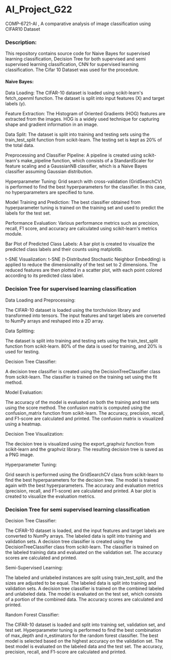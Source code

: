 # AI_Project_G22
COMP-6721-AI , A comparative analysis of image classification using CIFAR10 Dataset

### Description:

This repository contains source code for Naive Bayes for supervised learning classification, Decision Tree for both supervised and semi supervised learning classification, CNN for supervised learning classification. The Cifar 10 Dataset was used for the procedure.

#### Naive Bayes:

Data Loading: The CIFAR-10 dataset is loaded using scikit-learn's fetch_openml function. The dataset is split into input features (X) and target labels (y).

Feature Extraction: The Histogram of Oriented Gradients (HOG) features are extracted from the images. HOG is a widely used technique for capturing shape and gradient information in an image.

Data Split: The dataset is split into training and testing sets using the train_test_split function from scikit-learn. The testing set is kept as 20% of the total data.

Preprocessing and Classifier Pipeline: A pipeline is created using scikit-learn's make_pipeline function, which consists of a StandardScaler for feature scaling and a GaussianNB classifier, which is a Naive Bayes classifier assuming Gaussian distribution.

Hyperparameter Tuning: Grid search with cross-validation (GridSearchCV) is performed to find the best hyperparameters for the classifier. In this case, no hyperparameters are specified to tune.

Model Training and Prediction: The best classifier obtained from hyperparameter tuning is trained on the training set and used to predict the labels for the test set.

Performance Evaluation: Various performance metrics such as precision, recall, F1 score, and accuracy are calculated using scikit-learn's metrics module.

Bar Plot of Predicted Class Labels: A bar plot is created to visualize the predicted class labels and their counts using matplotlib.

t-SNE Visualization: t-SNE (t-Distributed Stochastic Neighbor Embedding) is applied to reduce the dimensionality of the test set to 2 dimensions. The reduced features are then plotted in a scatter plot, with each point colored according to its predicted class label.

### Decision Tree for supervised learning classification

Data Loading and Preprocessing:

The CIFAR-10 dataset is loaded using the torchvision library and transformed into tensors.
The input features and target labels are converted to NumPy arrays and reshaped into a 2D array.

Data Splitting:

The dataset is split into training and testing sets using the train_test_split function from scikit-learn.
80% of the data is used for training, and 20% is used for testing.

Decision Tree Classifier:

A decision tree classifier is created using the DecisionTreeClassifier class from scikit-learn.
The classifier is trained on the training set using the fit method.

Model Evaluation:

The accuracy of the model is evaluated on both the training and test sets using the score method.
The confusion matrix is computed using the confusion_matrix function from scikit-learn.
The accuracy, precision, recall, and F1-score are calculated and printed.
The confusion matrix is visualized using a heatmap.

Decision Tree Visualization:

The decision tree is visualized using the export_graphviz function from scikit-learn and the graphviz library.
The resulting decision tree is saved as a PNG image.

Hyperparameter Tuning:

Grid search is performed using the GridSearchCV class from scikit-learn to find the best hyperparameters for the decision tree.
The model is trained again with the best hyperparameters.
The accuracy and evaluation metrics (precision, recall, and F1-score) are calculated and printed.
A bar plot is created to visualize the evaluation metrics.

### Decision Tree for semi supervised learning classification

Decision Tree Classifier:

The CIFAR-10 dataset is loaded, and the input features and target labels are converted to NumPy arrays.
The labeled data is split into training and validation sets.
A decision tree classifier is created using the DecisionTreeClassifier class from scikit-learn.
The classifier is trained on the labeled training data and evaluated on the validation set.
The accuracy scores are calculated and printed.

Semi-Supervised Learning:

The labeled and unlabeled instances are split using train_test_split, and the sizes are adjusted to be equal.
The labeled data is split into training and validation sets.
A decision tree classifier is trained on the combined labeled and unlabeled data.
The model is evaluated on the test set, which consists of a portion of the combined data.
The accuracy scores are calculated and printed.

Random Forest Classifier:

The CIFAR-10 dataset is loaded and split into training set, validation set, and test set.
Hyperparameter tuning is performed to find the best combination of max_depth and n_estimators for the random forest classifier.
The best model is selected based on the highest accuracy on the validation set.
The best model is evaluated on the labeled data and the test set.
The accuracy, precision, recall, and F1-score are calculated and printed.

